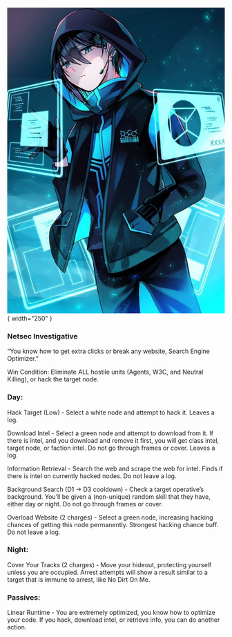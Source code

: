 ![searchengineoptimizer.png](Images/searchengineoptimizer.png){ width="250" }

### **Netsec Investigative**

“You know how to get extra clicks or break any website, Search Engine Optimizer.”

Win Condition: Eliminate ALL hostile units (Agents, W3C, and Neutral Killing), or hack the target node.

### **Day:**

Hack Target (Low) - Select a white node and attempt to hack it. Leaves a log.

Download Intel - Select a green node and attempt to download from it. If there is intel, and you download and remove it first, you will get class intel, target node, or faction intel. Do not go through frames or cover. Leaves a log.

Information Retrieval - Search the web and scrape the web for intel. Finds if there is intel on currently hacked nodes. Do not leave a log.

Background Search (D1 -> D3 cooldown) - Check a target operative’s background. You’ll be given a (non-unique) random skill that they have, either day or night. Do not go through frames or cover.

Overload Website (2 charges) - Select a green node, increasing hacking chances of getting this node permanently. Strongest hacking chance buff. Do not leave a log.

### **Night:**

Cover Your Tracks (2 charges) - Move your hideout, protecting yourself unless you are occupied. Arrest attempts will show a result similar to a target that is immune to arrest, like No Dirt On Me.

### **Passives:**

Linear Runtime - You are extremely optimized, you know how to optimize your code. If you hack, download intel, or retrieve info, you can do another action.